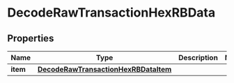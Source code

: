 

# DecodeRawTransactionHexRBData


## Properties

| Name | Type | Description | Notes |
|------------ | ------------- | ------------- | -------------|
|**item** | [**DecodeRawTransactionHexRBDataItem**](DecodeRawTransactionHexRBDataItem.md) |  |  |



